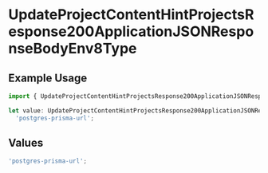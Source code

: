 # UpdateProjectContentHintProjectsResponse200ApplicationJSONResponseBodyEnv8Type

## Example Usage

```typescript
import { UpdateProjectContentHintProjectsResponse200ApplicationJSONResponseBodyEnv8Type } from '@vercel/client/models/operations';

let value: UpdateProjectContentHintProjectsResponse200ApplicationJSONResponseBodyEnv8Type =
  'postgres-prisma-url';
```

## Values

```typescript
'postgres-prisma-url';
```
